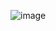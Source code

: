 ![image](https://user-images.githubusercontent.com/68209906/205447469-02cb07b5-cbad-44f9-a4f7-0fd30e75f0ab.png)
